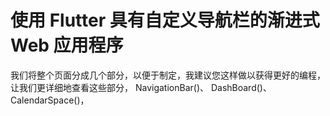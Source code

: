 

# 使用 Flutter 具有自定义导航栏的渐进式 Web 应用程序

我们将整个页面分成几个部分，以便于制定，我建议您这样做以获得更好的编程，让我们更详细地查看这些部分，
NavigationBar()、
DashBoard()、
CalendarSpace()，